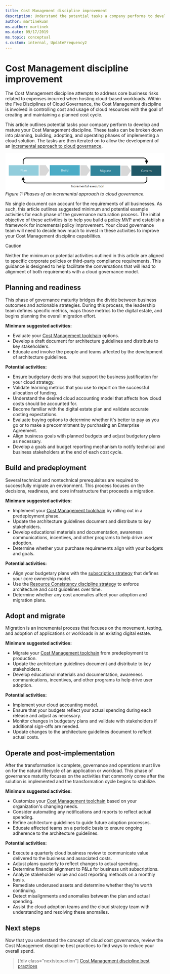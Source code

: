 ```yaml
---
title: Cost Management discipline improvement
description: Understand the potential tasks a company performs to develop and mature its Cost Management discipline in each phase of cloud adoption.
author: martinekuan
ms.author: martinek
ms.date: 09/17/2019
ms.topic: conceptual
s.custom: internal, UpdateFrequency2
---
```


# Cost Management discipline improvement

The Cost Management discipline attempts to address core business risks related to expenses incurred when hosting cloud-based workloads. Within the Five Disciplines of Cloud Governance, the Cost Management discipline is involved in controlling cost and usage of cloud resources with the goal of creating and maintaining a planned cost cycle.

This article outlines potential tasks your company perform to develop and mature your Cost Management discipline. These tasks can be broken down into planning, building, adopting, and operating phases of implementing a cloud solution. The tasks are then iterated on to allow the development of an [incremental approach to cloud governance](../guides/index.md#an-incremental-approach-to-cloud-governance).

![Phases of an incremental approach to cloud governance.](../../_images/govern/adoption-phases.png)
*Figure 1: Phases of an incremental approach to cloud governance.*

No single document can account for the requirements of all businesses. As such, this article outlines suggested minimum and potential example activities for each phase of the governance maturation process. The initial objective of these activities is to help you build a [policy MVP](../guides/index.md#an-incremental-approach-to-cloud-governance) and establish a framework for incremental policy improvement. Your cloud governance team will need to decide how much to invest in these activities to improve your Cost Management discipline capabilities.

> [!CAUTION]
> Neither the minimum or potential activities outlined in this article are aligned to specific corporate policies or third-party compliance requirements. This guidance is designed to help facilitate the conversations that will lead to alignment of both requirements with a cloud governance model.

## Planning and readiness

This phase of governance maturity bridges the divide between business outcomes and actionable strategies. During this process, the leadership team defines specific metrics, maps those metrics to the digital estate, and begins planning the overall migration effort.

**Minimum suggested activities:**

- Evaluate your [Cost Management toolchain](./toolchain.md) options.
- Develop a draft document for architecture guidelines and distribute to key stakeholders.
- Educate and involve the people and teams affected by the development of architecture guidelines.

**Potential activities:**

- Ensure budgetary decisions that support the business justification for your cloud strategy.
- Validate learning metrics that you use to report on the successful allocation of funding.
- Understand the desired cloud accounting model that affects how cloud costs should be accounted for.
- Become familiar with the digital estate plan and validate accurate costing expectations.
- Evaluate buying options to determine whether it's better to pay as you go or to make a precommitment by purchasing an Enterprise Agreement.
- Align business goals with planned budgets and adjust budgetary plans as necessary.
- Develop a goals and budget reporting mechanism to notify technical and business stakeholders at the end of each cost cycle.

## Build and predeployment

Several technical and nontechnical prerequisites are required to successfully migrate an environment. This process focuses on the decisions, readiness, and core infrastructure that proceeds a migration.

**Minimum suggested activities:**

- Implement your [Cost Management toolchain](./toolchain.md) by rolling out in a predeployment phase.
- Update the architecture guidelines document and distribute to key stakeholders.
- Develop educational materials and documentation, awareness communications, incentives, and other programs to help drive user adoption.
- Determine whether your purchase requirements align with your budgets and goals.

**Potential activities:**

- Align your budgetary plans with the [subscription strategy](../../ready/landing-zone/design-area/resource-org-subscriptions.md) that defines your core ownership model.
- Use the [Resource Consistency discipline strategy](../../decision-guides/resource-consistency/index.md) to enforce architecture and cost guidelines over time.
- Determine whether any cost anomalies affect your adoption and migration plans.

## Adopt and migrate

Migration is an incremental process that focuses on the movement, testing, and adoption of applications or workloads in an existing digital estate.

**Minimum suggested activities:**

- Migrate your [Cost Management toolchain](./toolchain.md) from predeployment to production.
- Update the architecture guidelines document and distribute to key stakeholders.
- Develop educational materials and documentation, awareness communications, incentives, and other programs to help drive user adoption.

**Potential activities:**

- Implement your cloud accounting model.
- Ensure that your budgets reflect your actual spending during each release and adjust as necessary.
- Monitor changes in budgetary plans and validate with stakeholders if additional sign-offs are needed.
- Update changes to the architecture guidelines document to reflect actual costs.

## Operate and post-implementation

After the transformation is complete, governance and operations must live on for the natural lifecycle of an application or workload. This phase of governance maturity focuses on the activities that commonly come after the solution is implemented and the transformation cycle begins to stabilize.

**Minimum suggested activities:**

- Customize your [Cost Management toolchain](./toolchain.md) based on your organization's changing needs.
- Consider automating any notifications and reports to reflect actual spending.
- Refine architecture guidelines to guide future adoption processes.
- Educate affected teams on a periodic basis to ensure ongoing adherence to the architecture guidelines.

**Potential activities:**

- Execute a quarterly cloud business review to communicate value delivered to the business and associated costs.
- Adjust plans quarterly to reflect changes to actual spending.
- Determine financial alignment to P&Ls for business unit subscriptions.
- Analyze stakeholder value and cost reporting methods on a monthly basis.
- Remediate underused assets and determine whether they're worth continuing.
- Detect misalignments and anomalies between the plan and actual spending.
- Assist the cloud adoption teams and the cloud strategy team with understanding and resolving these anomalies.

## Next steps

Now that you understand the concept of cloud cost governance, review the Cost Management discipline best practices to find ways to reduce your overall spend.

> [!div class="nextstepaction"]
> [Cost Management discipline best practices](./best-practices.md)
